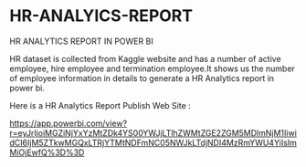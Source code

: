 # HR-ANALYICS-REPORT
HR ANALYTICS REPORT IN POWER BI


HR dataset is collected from Kaggle website and has a number of active employee, hire employee and termination employee.It shows us the number of employee information in details to generate a HR Analytics report in power bi.

Here is a HR Analytics Report Publish Web Site : 

https://app.powerbi.com/view?r=eyJrIjoiMGZiNjYxYzMtZDk4YS00YWJjLTlhZWMtZGE2ZGM5MDlmNjM1IiwidCI6IjM5ZTkwMGQxLTRjYTMtNDFmNC05NWJkLTdjNDI4MzRmYWU4YiIsImMiOjEwfQ%3D%3D
